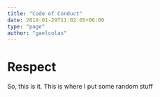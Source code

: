 ```yaml
---
title: "Code of Conduct"
date: 2019-01-29T11:02:05+06:00
type: "page"
author: "gaelcolas"
---
```


# Respect

So, this is it.
This is where I put some random stuff